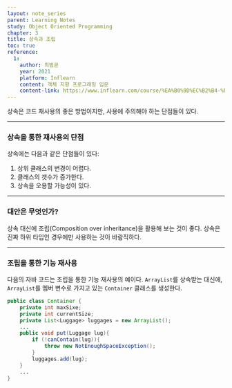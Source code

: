 ```yaml
---
layout: note_series
parent: Learning Notes
study: Object Oriented Programming
chapter: 3
title: 상속과 조립
toc: true
reference:
  1: 
    author: 최범균
    year: 2021
    platform: Inflearn
    content: 객체 지향 프로그래밍 입문
    content-link: https://www.inflearn.com/course/%EA%B0%9D%EC%B2%B4-%EC%A7%80%ED%96%A5-%ED%94%84%EB%A1%9C%EA%B7%B8%EB%9E%98%EB%B0%8D-%EC%9E%85%EB%AC%B8#
---
```


상속은 코드 재사용의 좋은 방법이지만, 사용에 주의해야 하는 단점들이 있다.

---

### 상속을 통한 재사용의 단점

상속에는 다음과 같은 단점들이 있다:

1. 상위 클래스의 변경이 어렵다.
2. 클래스의 갯수가 증가한다.
3. 상속을 오용할 가능성이 있다.

---

### 대안은 무엇인가?

상속 대신에 조립(Composition over inheritance)을 활용해 보는 것이 좋다. 상속은 진짜 하위 타입인 경우에만 사용하는 것이 바람직하다.

---

### 조립을 통한 기능 재사용

다음의 자바 코드는 조립을 통한 기능 재사용의 예이다. `ArrayList`를 상속받는 대신에, `ArrayList`를 멤버 변수로 가지고 있는 `Container` 클래스를 생성한다.

```java
public class Container {
    private int maxSixe;
    private int currentSize;
    private List<Luggage> luggages = new ArrayList();
    ...
    public void put(Luggage lug){
        if (!canContain(lug)){
            throw new NotEnoughSpaceException();
        }
        luggages.add(lug);
    }
    ...
}
```